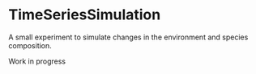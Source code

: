# TimeSeriesSimulation
A small experiment to simulate changes in the environment and species composition. 

Work in progress  
